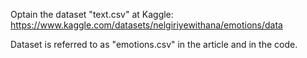 Optain the dataset "text.csv" at Kaggle: https://www.kaggle.com/datasets/nelgiriyewithana/emotions/data

Dataset is referred to as "emotions.csv" in the article and in the code.
